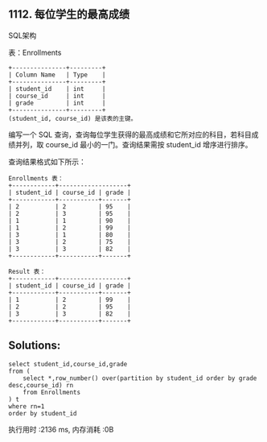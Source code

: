 ## 1112. 每位学生的最高成绩
SQL架构

表：Enrollments
```
+---------------+---------+
| Column Name   | Type    |
+---------------+---------+
| student_id    | int     |
| course_id     | int     |
| grade         | int     |
+---------------+---------+
(student_id, course_id) 是该表的主键。
```
 

编写一个 SQL 查询，查询每位学生获得的最高成绩和它所对应的科目，若科目成绩并列，取 course_id 最小的一门。查询结果需按 student_id 增序进行排序。

查询结果格式如下所示：
```
Enrollments 表：
+------------+-------------------+
| student_id | course_id | grade |
+------------+-----------+-------+
| 2          | 2         | 95    |
| 2          | 3         | 95    |
| 1          | 1         | 90    |
| 1          | 2         | 99    |
| 3          | 1         | 80    |
| 3          | 2         | 75    |
| 3          | 3         | 82    |
+------------+-----------+-------+

Result 表：
+------------+-------------------+
| student_id | course_id | grade |
+------------+-----------+-------+
| 1          | 2         | 99    |
| 2          | 2         | 95    |
| 3          | 3         | 82    |
+------------+-----------+-------+
```


## Solutions:
```
select student_id,course_id,grade 
from (
    select *,row_number() over(partition by student_id order by grade desc,course_id) rn
    from Enrollments
) t 
where rn=1
order by student_id
```
执行用时 :2136 ms, 内存消耗 :0B
